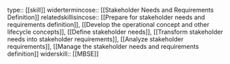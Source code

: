 type:: [[skill]]
widertermincose:: [[Stakeholder Needs and Requirements Definition]]
relatedskillisincose:: [[Prepare for stakeholder needs and requirements definition]], [[Develop the operational concept and other lifecycle concepts]], [[Define stakeholder needs]], [[Transform stakeholder needs into stakeholder requirements]], [[Analyze stakeholder requirements]], [[Manage the stakeholder needs and requirements definition]]
widerskill:: [[MBSE]]
